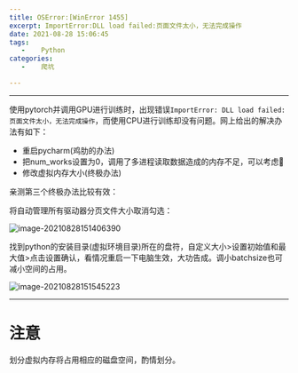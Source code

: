 ```yaml
---
title: OSError:[WinError 1455]
excerpt: ImportError:DLL load failed:页面文件太小，无法完成操作
date: 2021-08-28 15:06:45
tags:
   -	Python
categories:
   -	爬坑

---
```




***

使用pytorch并调用GPU进行训练时，出现错误`ImportError: DLL load failed: 页面文件太小，无法完成操作`，而使用CPU进行训练却没有问题。网上给出的解决办法有如下：

- 重启pycharm(鸡肋的办法)
- 把num_works设置为0，调用了多进程读取数据造成的内存不足，可以考虑🤔
- 修改虚拟内存大小(终极办法)



亲测第三个终极办法比较有效：

将自动管理所有驱动器分页文件大小取消勾选：

![image-20210828151406390](https://gitee.com/xiubenwu/xiubenwu-images/raw/master/img/20210828error1.png)



找到python的安装目录(虚拟环境目录)所在的盘符，自定义大小>设置初始值和最大值>点击设置确认，看情况重启一下电脑生效，大功告成。调小batchsize也可减小空间的占用。

![image-20210828151545223](https://gitee.com/xiubenwu/xiubenwu-images/raw/master/img/20210828error2.png)

***



# 注意

划分虚拟内存将占用相应的磁盘空间，酌情划分。
